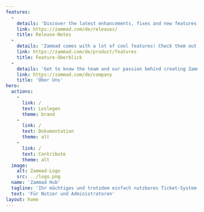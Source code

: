 ```yaml
---
features:
  - 
    details: 'Discover the latest enhancements, fixes and new features to keep your ticketing system running at its best.'
    link: https://zammad.com/de/releases/
    title: Release-Notes
  - 
    details: 'Zammad comes with a lot of cool features! Check them out here!'
    link: https://zammad.com/de/product/features
    title: Feature-Überblick
  - 
    details: 'Get to know the team and our passion behind creating Zammad.'
    link: https://zammad.com/de/company
    title: 'Über Uns'
hero:
  actions:
    - 
      link: /
      text: Loslegen
      theme: brand
    - 
      link: /
      text: Dokumentation
      theme: alt
    - 
      link: /
      text: Contribute
      theme: alt
  image:
    alt: Zammad-Logo
    src: ../logo.png
  name: 'Zammad Hub'
  tagline: 'Ihr mächtiges und trotzdem einfach nutzbares Ticket-System.'
  text: 'Für Nutzer und Administratoren'
layout: home
---
```


 <!-- RSC 20240912: Renamed to JD's suggestion (Hub)-->

